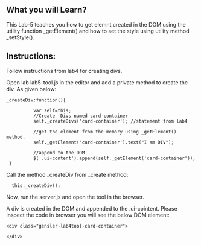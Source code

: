 ## What you will Learn?

This Lab-5 teaches you how to  get elemnt created in the DOM using the utility function _getElement() and how to set the style using utility method _setStyle().



## Instructions:

 Follow instructions from lab4 for creating divs.

 Open lab lab5-tool.js in the editor and add a private method to create the div. As given below:

	_createDiv:function(){
            
              var self=this;
              //Create  Divs named card-container
              self._createDivs('card-container'); //statement from lab4

              //get the element from the memory using _getElement() method.
              self._getElement('card-container').text("I am DIV");
              
              //append to the DOM
              $('.ui-content').append(self._getElement('card-container')); 
	 }

 
 Call the method _createDiv from _create method:

 	  this._createDiv();


Now, run the server.js and open the tool in the browser.

A div is created in the DOM and appended to the .ui-cointent. Please inspect the code in browser you will see the below DOM element:

 	<div class="gensler-lab4tool-card-container">
 		
 	</div>


 	




 
